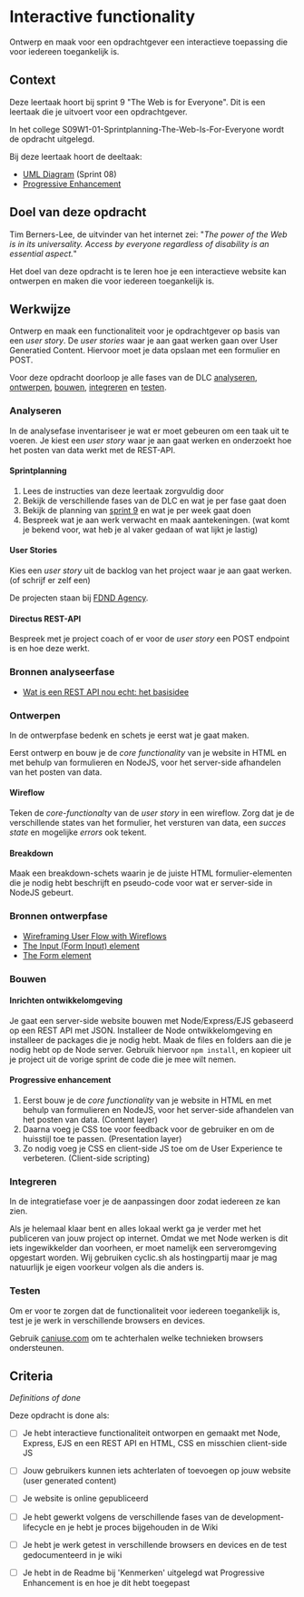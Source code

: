 # Interactive functionality

Ontwerp en maak voor een opdrachtgever een interactieve toepassing die voor iedereen toegankelijk is.


## Context

Deze leertaak hoort bij sprint 9 "The Web is for Everyone". Dit is een leertaak die je uitvoert voor een opdrachtgever.

In het college S09W1-01-Sprintplanning-The-Web-Is-For-Everyone wordt de opdracht uitgelegd.

Bij deze leertaak hoort de deeltaak:
- [UML Diagram](https://github.com/fdnd-task/uml-diagram) (Sprint 08)
- [Progressive Enhancement](https://github.com/fdnd-task/progressive-enhancement)


## Doel van deze opdracht

Tim Berners-Lee, de uitvinder van het internet zei: "_The power of the Web is in its universality. Access by everyone regardless of disability is an essential aspect._"

Het doel van deze opdracht is te leren hoe je een interactieve website kan ontwerpen en maken die voor iedereen toegankelijk is.


## Werkwijze

Ontwerp en maak een functionaliteit voor je opdrachtgever op basis van een _user story_. De _user stories_ waar je aan gaat werken gaan over User Generatied Content. Hiervoor moet je data opslaan met een formulier en POST.


Voor deze opdracht doorloop je alle fases van de DLC [analyseren](#analyseren), [ontwerpen](#ontwerpen), [bouwen](#bouwen), [integreren](#integreren) en [testen](#testen).


### Analyseren

In de analysefase inventariseer je wat er moet gebeuren om een taak uit te voeren. Je kiest een _user story_ waar je aan gaat werken en onderzoekt hoe het posten van data werkt met de REST-API.

#### Sprintplanning
1. Lees de instructies van deze leertaak zorgvuldig door
2. Bekijk de verschillende fases van de DLC en wat je per fase gaat doen
3. Bekijk de planning van [sprint 9](https://programma.fdnd.nl/data-driven-web/the-web-is-for-everyone) en wat je per week gaat doen
4. Bespreek wat je aan werk verwacht en maak aantekeningen. (wat komt je bekend voor, wat heb je al vaker gedaan of wat lijkt je lastig)

#### User Stories
Kies een _user story_ uit de backlog van het project waar je aan gaat werken. (of schrijf er zelf een)

De projecten staan bij [FDND Agency](https://github.com/fdnd-agency).

#### Directus REST-API
Bespreek met je project coach of er voor de _user story_ een POST endpoint is en hoe deze werkt.

### Bronnen analyseerfase

* [Wat is een REST API nou echt: het basisidee](https://blog.wearefrank.nl/wat-is-een-rest-api-nou-echt-het-basisidee)


### Ontwerpen

In de ontwerpfase bedenk en schets je eerst wat je gaat maken. 

Eerst ontwerp en bouw je de _core functionality_ van je website in HTML en met behulp van formulieren en NodeJS, voor het server-side afhandelen van het posten van data. 

#### Wireflow
Teken de _core-functionalty_ van de _user story_ in een wireflow. Zorg dat je de verschillende states van het formulier, het versturen van data, een _succes state_ en mogelijke _errors_ ook tekent. 

#### Breakdown
Maak een breakdown-schets waarin je de juiste HTML formulier-elementen die je nodig hebt beschrijft en pseudo-code voor wat er server-side in NodeJS gebeurt. 

### Bronnen ontwerpfase
* [Wireframing User Flow with Wireflows](https://balsamiq.com/learn/articles/wireflows/)
* [The Input (Form Input) element](https://developer.mozilla.org/en-US/docs/Web/HTML/Element/Input)
* [The Form element](https://developer.mozilla.org/en-US/docs/Web/HTML/Element/form)

### Bouwen

#### Inrichten ontwikkelomgeving

Je gaat een server-side website bouwen met Node/Express/EJS gebaseerd op een REST API met JSON. Installeer de Node ontwikkelomgeving en installeer de packages die je nodig hebt. Maak de files en folders aan die je nodig hebt op de Node server. Gebruik hiervoor `npm install`, en kopieer uit je project uit de vorige sprint de code die je mee wilt nemen.

#### Progressive enhancement

1. Eerst bouw je de _core functionality_ van je website in HTML en met behulp van formulieren en NodeJS, voor het server-side afhandelen van het posten van data. (Content layer)
2. Daarna voeg je CSS toe voor feedback voor de gebruiker en om de huisstijl toe te passen. (Presentation layer)
3. Zo nodig voeg je CSS en client-side JS toe om de User Experience te verbeteren. (Client-side scripting)


### Integreren
In de integratiefase voer je de aanpassingen door zodat iedereen ze kan zien.

Als je helemaal klaar bent en alles lokaal werkt ga je verder met het publiceren van jouw project op internet. Omdat we met Node werken is dit iets ingewikkelder dan voorheen, er moet namelijk een serveromgeving opgestart worden. Wij gebruiken cyclic.sh als hostingpartij maar je mag natuurlijk je eigen voorkeur volgen als die anders is.

### Testen

Om er voor te zorgen dat de functionaliteit voor iedereen toegankelijk is, test je je werk in verschillende browsers en devices.

Gebruik [caniuse.com](https://caniuse.com) om te achterhalen welke technieken browsers ondersteunen. 

## Criteria
*Definitions of done*


Deze opdracht is done als:

- [ ] Je hebt interactieve functionaliteit ontworpen en gemaakt met Node, Express, EJS en een REST API en HTML, CSS en misschien client-side JS
- [ ] Jouw gebruikers kunnen iets achterlaten of toevoegen op jouw website (user generated content)
- [ ] Je website is online gepubliceerd
- [ ] Je hebt gewerkt volgens de verschillende fases van de development-lifecycle en je hebt je proces bijgehouden in de Wiki
- [ ] Je hebt je werk getest in verschillende browsers en devices en de test gedocumenteerd in je wiki
- [ ] Je hebt in de Readme bij 'Kenmerken' uitgelegd wat Progressive Enhancement is en hoe je dit hebt toegepast

